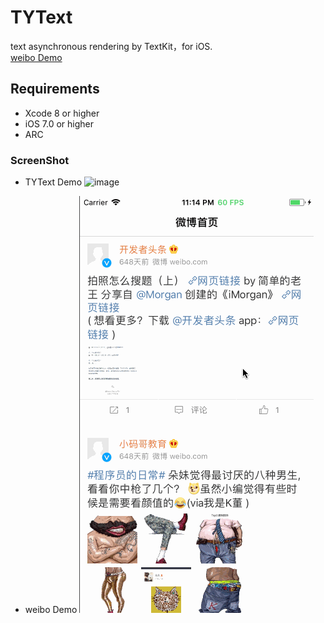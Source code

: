 # TYText
text asynchronous rendering by TextKit，for iOS.<br>
[weibo Demo](https://github.com/12207480/WeiboDemo)

## Requirements
* Xcode 8 or higher
* iOS 7.0 or higher
* ARC

### ScreenShot

* TYText Demo
![image](https://github.com/12207480/TYText/blob/master/ScreenShot/TYTextDemo1.gif)

* weibo Demo
![image](https://github.com/12207480/TYText/blob/master/ScreenShot/WeiBoDemo1.gif)
